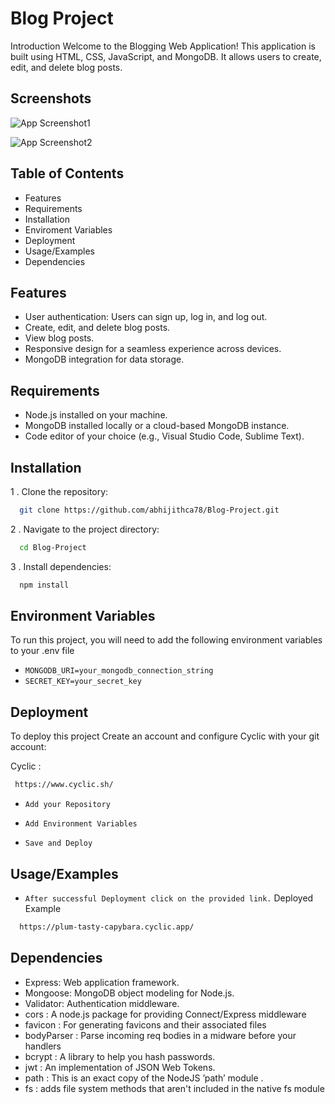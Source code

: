 
# Blog Project

Introduction Welcome to the Blogging Web Application! This application is built using HTML, CSS, JavaScript, and MongoDB. It allows users to create, edit, and delete blog posts.


## Screenshots


![App Screenshot1](https://github.com/abhijithca78/Blog-Project/assets/83497961/c803ed6e-c07f-4222-91f8-e4e293ca0a08)


![App Screenshot2](https://github.com/abhijithca78/Blog-Project/assets/83497961/56eb0d0e-f6d0-4523-9d61-215af4b9bb52)


## Table of Contents

- Features 
- Requirements
- Installation 
- Enviroment Variables
- Deployment
- Usage/Examples
- Dependencies


## Features

- User authentication: Users can sign up, log in, and log out.
- Create, edit, and delete blog posts.
- View blog posts.
- Responsive design for a seamless experience across devices.
- MongoDB integration for data storage.
## Requirements

- Node.js installed on your machine.
- MongoDB installed locally or a cloud-based MongoDB instance.
- Code editor of your choice (e.g., Visual Studio Code, Sublime Text).
## Installation

1 . Clone the repository:

```bash
  git clone https://github.com/abhijithca78/Blog-Project.git
```
2 . Navigate to the project directory:

```bash
  cd Blog-Project
```
3 . Install dependencies:

```bash
  npm install
```
    
## Environment Variables

To run this project, you will need to add the following environment variables to your .env file

 - `MONGODB_URI=your_mongodb_connection_string`
 - `SECRET_KEY=your_secret_key`


## Deployment

To deploy this project
Create an account and configure Cyclic with your git account:

  Cyclic :
  ```html
   https://www.cyclic.sh/
  ```
  - `Add your Repository` 
  
  - `Add Environment Variables`
  
  - `Save and Deploy`



## Usage/Examples

- `After successful Deployment click on the provided link.`
Deployed Example
```html
  https://plum-tasty-capybara.cyclic.app/
```


## Dependencies

- Express: Web application framework. 
- Mongoose: MongoDB object modeling for Node.js. 
- Validator: Authentication middleware. 
- cors : A node.js package for providing Connect/Express middleware
- favicon : For generating favicons and their associated files
- bodyParser : Parse incoming req bodies in a midware before your handlers
- bcrypt : A library to help you hash passwords.
- jwt : An implementation of JSON Web Tokens.
- path : This is an exact copy of the NodeJS ’path’ module .
- fs : adds file system methods that aren't included in the native fs module
